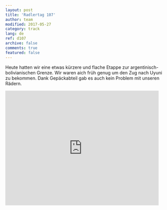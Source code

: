 ```yaml
---   
layout: post 
title: 'Radlertag 107'  
author: team 
modified: 2017-05-27
category: track 
lang: de 
ref: d107
archive: false 
comments: true 
featured: false 
--- 
```


 Heute hatten wir eine etwas kürzere und flache Etappe zur argentinisch-bolivianischen Grenze. Wir waren aich früh genug um den Zug nach Uyuni zu bekommen. Dank Gepäckabteil gab es auch kein Problem mit unseren Rädern. 

<iframe width='480' height='360' src='http://track-kit.net/maps_s3/?v=embed&track=239601.gpx' frameborder='0' allowfullscreen></iframe>